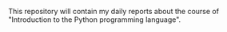 This repository will contain my daily reports about the course of "Introduction to the Python programming language".
